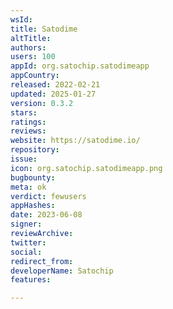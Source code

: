 ```yaml
---
wsId: 
title: Satodime
altTitle: 
authors: 
users: 100
appId: org.satochip.satodimeapp
appCountry: 
released: 2022-02-21
updated: 2025-01-27
version: 0.3.2
stars: 
ratings: 
reviews: 
website: https://satodime.io/
repository: 
issue: 
icon: org.satochip.satodimeapp.png
bugbounty: 
meta: ok
verdict: fewusers
appHashes: 
date: 2023-06-08
signer: 
reviewArchive: 
twitter: 
social: 
redirect_from: 
developerName: Satochip
features: 

---
```



